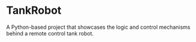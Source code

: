 # TankRobot
A Python-based project that showcases the logic and control mechanisms behind a remote control tank robot.
